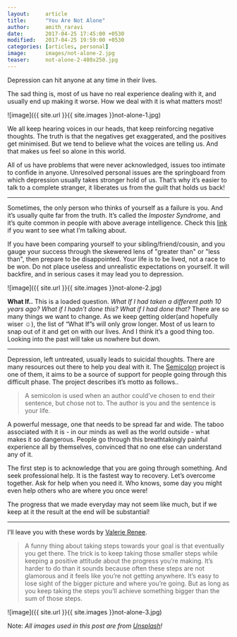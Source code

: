 ```yaml
---
layout:     article
title:      "You Are Not Alone"
author:     amith_raravi
date:       2017-04-25 17:45:00 +0530
modified:   2017-04-25 19:59:00 +0530
categories: [articles, personal]
image:      images/not-alone-2.jpg
teaser:     not-alone-2-400x250.jpg
---
```


Depression can hit anyone at any time in their lives.

The sad thing is, most of us have no real experience dealing with it, and usually end up making it worse. How we deal with it is what matters most!

![image]({{ site.url }}{{ site.images }}not-alone-1.jpg)

We all keep hearing voices in our heads, that keep reinforcing negative thoughts. The truth is that the negatives get exaggerated, and the positives get minimised. But we tend to believe what the voices are telling us. And that makes us feel so alone in this world.

All of us have problems that were never acknowledged, issues too intimate to confide in anyone. Unresolved personal issues are the springboard from which depression usually takes stronger hold of us. That’s why it’s easier to talk to a complete stranger, it liberates us from the guilt that holds us back!

___

Sometimes, the only person who thinks of yourself as a failure is you. And it’s usually quite far from the truth. It’s called the *Imposter Syndrome*, and it’s quite common in people with above average intelligence. Check this [link](http://www.upworthy.com/this-video-asks-people-about-their-success-then-asks-loved-ones-if-they-agree) if you want to see what I’m talking about.

If you have been comparing yourself to your sibling/friend/cousin, and you gauge your success through the skewered lens of "greater than" or "less than", then prepare to be disappointed. Your life is to be lived, not a race to be won. Do not place useless and unrealistic expectations on yourself. It will backfire, and in serious cases it may lead you to depression.

![image]({{ site.url }}{{ site.images }}not-alone-2.jpg)

**What If..** This is a loaded question. *What If I had taken a different path 10 years ago? What if I hadn’t done this? What if I had done that?* There are so many things we want to change. As we keep getting older(and hopefully wiser ☺), the list of “What If”s will only grow longer. Most of us learn to snap out of it and get on with our lives. And I think it’s a good thing too. Looking into the past will take us nowhere but down.

___

Depression, left untreated, usually leads to suicidal thoughts. There are many resources out there to help you deal with it. The [Semicolon](https://projectsemicolon.com/) project is one of them, it aims to be a source of support for people going through this difficult phase. The project describes it’s motto as follows..

> A semicolon is used when an author could’ve chosen to end their sentence, but chose not to. The author is you and the sentence is your life.

A powerful message, one that needs to be spread far and wide. The taboo associated with it is - in our minds as well as the world outside - what makes it so dangerous. People go through this breathtakingly painful experience all by themselves, convinced that no one else can understand any of it.

The first step is to acknowledge that you are going through something. And seek professional help. It is the fastest way to recovery. Let’s overcome together. Ask for help when you need it. Who knows, some day you might even help others who are where you once were!

The progress that we made everyday may not seem like much, but if we keep at it the result at the end will be substantial!

___

I’ll leave you with these words by [Valerie Renee](https://plus.google.com/+ValerieRenee).

> A funny thing about taking steps towards your goal is that eventually you get there. The trick is to keep taking those smaller steps while keeping a positive attitude about the progress you’re making. It’s harder to do than it sounds because often these steps are not glamorous and it feels like you’re not getting anywhere. It’s easy to lose sight of the bigger picture and where you’re going. But as long as you keep taking the steps you’ll achieve something bigger than the sum of those steps.

![image]({{ site.url }}{{ site.images }}not-alone-3.jpg)

Note: *All images used in this post are from [Unsplash](https://unsplash.com)!*
